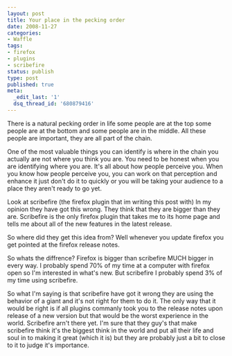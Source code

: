 ```yaml
---
layout: post
title: Your place in the pecking order
date: 2008-11-27
categories:
- Waffle
tags:
- firefox
- plugins
- scribefire
status: publish
type: post
published: true
meta:
  _edit_last: '1'
  dsq_thread_id: '680879416'
---
```

There is a natural pecking order in life some people are at the top some people are at the bottom and some people are in the middle. All these people are important, they are all part of the chain.

One of the most valuable things you can identify is where in the chain you actually are not where you think you are. You need to be honest when you are identifying where you are. It's all about how people perceive you. When you know how people perceive you, you can work on that perception and enhance it just don't do it to quickly or you will be taking your audience to a place they aren't ready to go yet.

Look at scribefire (the firefox plugin that im writing this post with) In my opinion they have got this wrong. They think that they are bigger than they are. Scribefire is the only firefox plugin that takes me to its home page and tells me about all of the new features in the latest release.

So where did they get this idea from? Well whenever you update firefox you get pointed at the firefox release notes.

So whats the diffrence? Firefox is bigger than scribefire MUCH bigger in every way. I probably spend 70% of my time at a computer with firefox open so I'm interested in what's new. But scribefire I probably spend 3% of my time using scribefire.

So what I'm saying is that scribefire have got it wrong they are using the behavior of a giant and it's not right for them to do it. The only way that it would be right is if all plugins commanly took you to the release notes upon release of a new version but that would be the worst experience in the world. Scribefire arn't there yet. I'm sure that they guy's that make scribefire think it's the biggest think in the world and put all their life and soul in to making it great (which it is) but they are probably just a bit to
close to it to judge it's importance.
